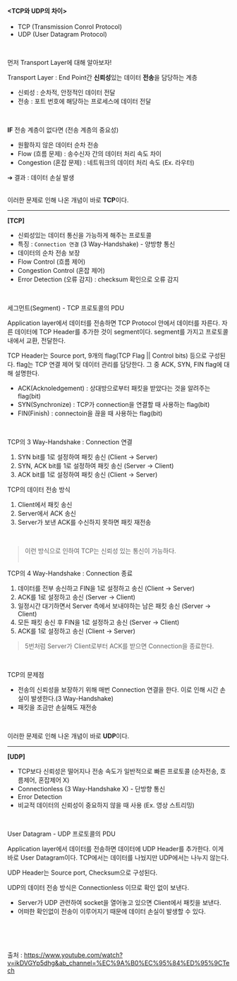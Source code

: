 #### <TCP와 UDP의 차이>

- TCP (Transmission Conrol Protocol)
- UDP (User Datagram Protocol)
<br>

먼저 Transport Layer에 대해 알아보자!
<br>

Transport Layer : End Point간 **신뢰성**있는 데이터 **전송**을 담당하는 계층
- 신뢰성 : 순차적, 안정적인 데이터 전달
- 전송 : 포트 번호에 해당하는 프로세스에 데이터 전달
<br>

**IF** 전송 계층이 없다면 (전송 계층의 중요성)
- 원활하지 않은 데이터 순차 전송
- Flow (흐름 문제) : 송수신자 간의 데이터 처리 속도 차이
- Congestion (혼잡 문제) : 네트워크의 데이터 처리 속도 (Ex. 라우터)<br>

➔ 결과 : 데이터 손실 발생
<br><br>

이러한 문제로 인해 나온 개념이 바로 **TCP**이다.

---
**[TCP]**
- 신뢰성있는 데이터 통신을 가능하게 해주는 프로토콜
- 특징 : `Connection 연결` (3 Way-Handshake) - 양방향 통신
- 데이터의 순차 전송 보장
- Flow Control (흐름 제어)
- Congestion Control (혼잡 제어)
- Error Detection (오류 감지) : checksum 확인으로 오류 감지

<br>

세그먼트(Segment) - TCP 프로토콜의 PDU<br>

Application layer에서 데이터를 전송하면 TCP Protocol 안에서 데이터를 자른다. 자른 데이터에 TCP Header를 추가한 것이 segment이다. segment를 가지고 프로토콜 내에서 교환, 전달한다.<br>

TCP Header는 Source port, 9개의 flag(TCP Flag || Control bits) 등으로 구성된다. flag는 TCP 연결 제어 및 데이터 관리를 담당한다. 그 중 ACK, SYN, FIN flag에 대해 설명한다.
- ACK(Acknoledgement) : 상대방으로부터 패킷을 받았다는 것을 알려주는 flag(bit)
- SYN(Synchronize) : TCP가 connection을 연결할 때 사용하는 flag(bit)
- FIN(Finish) : connectoin을 끊을 때 사용하는 flag(bit)
<br>

TCP의 3 Way-Handshake : Connection 연결<br>
1. SYN bit를 1로 설정하여 패킷 송신 (Client -> Server)
2. SYN, ACK bit를 1로 설정하여 패킷 송신 (Server -> Client)
3. ACK bit를 1로 설정하여 패킷 송신 (Client -> Server)

TCP의 데이터 전송 방식
1. Client에서 패킷 송신
2. Server에서 ACK 송신
3. Server가 보낸 ACK를 수신하지 못하면 패킷 재전송
<br>

> 이런 방식으로 인하여 TCP는 신뢰성 있는 통신이 가능하다.
<br><br>

TCP의 4 Way-Handshake : Connection 종료
1. 데이터를 전부 송신하고 FIN을 1로 설정하고 송신 (Client -> Server)
2. ACK를 1로 설정하고 송신 (Server -> Client)
3. 일정시간 대기하면서 Server 측에서 보내야하는 남은 패킷 송신 (Server -> Client)
4. 모든 패킷 송신 후 FIN을 1로 설정하고 송신 (Server -> Client)
5. ACK를 1로 설정하고 송신 (Client -> Server)

> 5번처럼 Server가 Client로부터 ACK를 받으면 Connection을 종료한다.
<br>

TCP의 문제점
- 전송의 신뢰성을 보장하기 위해 매번 Connection 연결을 한다. 이로 인해 시간 손실이 발생한다.(3 Way-Handshake)
- 패킷을 조금만 손실해도 재전송
<br>

이러한 문제로 인해 나온 개념이 바로 **UDP**이다.

---
**[UDP]**
- TCP보다 신뢰성은 떨어지나 전송 속도가 일반적으로 빠른 프로토콜 (순차전송, 흐름제어, 혼잡제어 X)
- Connectionless (3 Way-Handshake X) - 단방향 통신
- Error Detection
- 비교적 데이터의 신뢰성이 중요하지 않을 때 사용 (Ex. 영상 스트리밍)

<br>

User Datagram - UDP 프로토콜의 PDU<br>

Application layer에서 데이터를 전송하면 데이터에 UDP Header를 추가한다. 이게 바로 User Datagram이다. TCP에서는 데이터를 나눴지만 UDP에서는 나누지 않는다.<br>

UDP Header는 Source port, Checksum으로 구성된다.<br>

UDP의 데이터 전송 방식은 Connectionless 이므로 확인 없이 보낸다.
- Server가 UDP 관련하여 socket을 열어놓고 있으면 Client에서 패킷을 보낸다.
- 어떠한 확인없이 전송이 이루어지기 때문에 데이터 손실이 발생할 수 있다.

<br>
<br>
<br>

출처 : https://www.youtube.com/watch?v=ikDVGYp5dhg&ab_channel=%EC%9A%B0%EC%95%84%ED%95%9CTech
